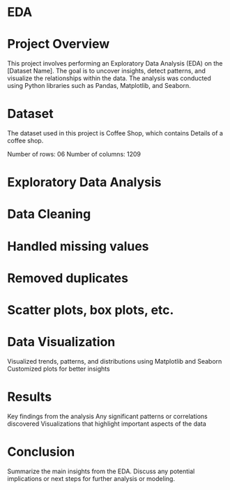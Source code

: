 # EDA

# Project Overview
This project involves performing an Exploratory Data Analysis (EDA) on the [Dataset Name]. The goal is to uncover insights, detect patterns, and visualize the relationships within the data. The analysis was conducted using Python libraries such as Pandas, Matplotlib, and Seaborn.

# Dataset
The dataset used in this project is Coffee Shop, which contains Details of a coffee shop.

Number of rows: 06
Number of columns: 1209

# Exploratory Data Analysis
# Data Cleaning
# Handled missing values
# Removed duplicates
# Scatter plots, box plots, etc.
# Data Visualization
Visualized trends, patterns, and distributions using Matplotlib and Seaborn
Customized plots for better insights

# Results
Key findings from the analysis
Any significant patterns or correlations discovered
Visualizations that highlight important aspects of the data

# Conclusion
Summarize the main insights from the EDA. Discuss any potential implications or next steps for further analysis or modeling.
